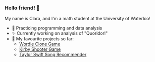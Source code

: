 ### Hello friend! 👋
My name is Clara, and I'm a math student at the University of Waterloo!
- 🌱 Practicing programming and data analysis 
- ✨ Currently working on analysis of "Quoridor!"
- 🌙 My favourite projects so far:
  - [Wordle Clone Game](https://github.com/clarashong/Wordle)
  - [Kirby Shooter Game](https://github.com/clarashong/Kirby-Star-Defense)
  - [Taylor Swift Song Recommender](https://github.com/clarashong/Taylor-Swift-Song-Rec)
